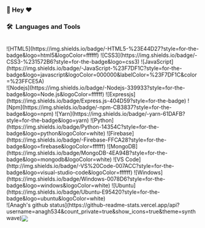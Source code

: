### 👋 Hey ❤️

	
### 🛠 &nbsp;Languages and Tools


<br/>
![HTML5](https://img.shields.io/badge/-HTML5-%23E44D27?style=for-the-badge&logo=html5&logoColor=ffffff)
![CSS3](https://img.shields.io/badge/-CSS3-%231572B6?style=for-the-badge&logo=css3)
![JavaScript](https://img.shields.io/badge/-JavaScript-%23F7DF1C?style=for-the-badge&logo=javascript&logoColor=000000&labelColor=%23F7DF1C&color=%23FFCE5A)

<br/>
![Nodejs](https://img.shields.io/badge/-Nodejs-339933?style=for-the-badge&logo=Node.js&logoColor=ffffff)
![Expressjs](https://img.shields.io/badge/Express.js-404D59?style=for-the-badge)
![Npm](https://img.shields.io/badge/-npm-CB3837?style=for-the-badge&logo=npm)
![Yarn](https://img.shields.io/badge/-yarn-61DAFB?style=for-the-badge&logo=yarn)
![Python](https://img.shields.io/badge/Python-14354C?style=for-the-badge&logo=python&logoColor=white)
![Firebase](https://img.shields.io/badge/-Firebase-FFCA28?style=for-the-badge&logo=firebase&logoColor=ffffff)
![MongoDB](https://img.shields.io/badge/MongoDB-4EA94B?style=for-the-badge&logo=mongodb&logoColor=white)
![VS Code](http://img.shields.io/badge/-VS%20Code-007ACC?style=for-the-badge&logo=visual-studio-code&logoColor=ffffff)
![Windows](https://img.shields.io/badge/Windows-0078D6?style=for-the-badge&logo=windows&logoColor=white)
![Ubuntu](https://img.shields.io/badge/Ubuntu-E95420?style=for-the-badge&logo=ubuntu&logoColor=white)
<br/>
![Anagh's github status](https://github-readme-stats.vercel.app/api?username=anagh534&count_private=true&show_icons=true&theme=synthwave)<a href="https://github.com/anagh534"><img align="center" src="https://github-readme-stats.vercel.app/api/top-langs/?username=anagh534&layout=compact&theme=tokyonight"/></a>
<!--
**anagh534/anagh534** is a ✨ _special_ ✨ repository because its `README.md` (this file) appears on your GitHub profile.
Here are some ideas to get you started:

- 🔭 I’m currently working on ...
- 🌱 I’m currently learning ...
- 👯 I’m looking to collaborate on ...
- 🤔 I’m looking for help with ...
- 💬 Ask me about ...
- 📫 How to reach me: ...
- 😄 Pronouns: ...
- ⚡ Fun fact: ...
-->

### 🤝🏻 &nbsp;Connect with Me

<a href="https://www.instagram.com/anagh_k_r"><img src="https://img.shields.io/badge/Instagram-E4405F?style=for-the-badge&logo=instagram&logoColor=white"></a>
<p>
<a href="mailto:anaghkrkkl@gmail.com"><img src="https://img.shields.io/badge/-anaghkrkkl@gmail.com-D14836?style=flat&logo=Gmail&logoColor=white"/></a>
